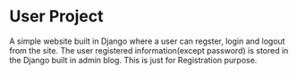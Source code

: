 # User Project
A simple website built in Django where a user can regster, login and logout from the site.
The user registered information(except password) is stored in the Django built in admin blog.
This is just for Registration purpose.

